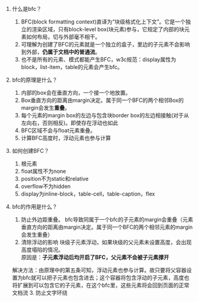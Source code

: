<!--
 * @Description: BFC的概念、原理及作用
 * @Author: hetengfei
 * @Github: https://github.com/avrinfly
 * @Date: 2019-08-17 23:39:53
 * @LastEditors: hetengfei
 * @LastEditTime: 2019-08-17 23:40:51
 -->
1. 什么是bfc？
   1. BFC(block formatting context)直译为“块级格式化上下文”。它是一个独立的渲染区域，只有block-level box(块元素)参与，它规定了内部的块元素如何布局，切与外部毫不相干。
    2. 可理解为创建了BFC的元素就是一个独立的盒子，里边的子元素不会影响到外部，**仍属于文档中的普通流**。
    3. 也不是所有的元素、模式都能产生BFC，w3c规范：display属性为block，list-item，table的元素会产生bfc。
2. bfc的原理是什么？
    1. 内部的box会在垂直方向，一个接一个地放置。
    2. Box垂直方向的距离由margin决定。属于同一个BFC的两个相邻Box的margin会发生**重叠**。
    3. 每个元素的margin box的左边与包含块border box的左边相接触(对于从左向右，否则相反)。即使存在浮动也如此
    4. BFC区域不会与float元素重叠。
    5. 计算BFC高度时，浮动元素也参与计算
3. 如何创建BFC？
    1. 根元素
    2. float属性不为none
    3. position不为static和relative
    4. overflow不为hidden
    5. display为inline-block，table-cell，table-caption，flex
4. bfc的作用是什么？
    1. 防止外边距重叠。
    bfc导致同属于一个bfc的子元素的margin会重叠（元素垂直方向的距离由margin决定。属于同一个BFC的两个相邻元素的margin会发生重叠）
    2. 清除浮动的影响
    块级子元素浮动，如果块级的父元素未设置高度，会出现高度塌陷的情况。  
    原因是：**子元素浮动后均开启了BFC，父元素不会被子元素撑开**
    
    解决方法：由原理中的第五条可知，浮动元素也参与计算。故只要将父容器设置为bfc就可以把子元素也包含进去；这个容器将包含浮动的子元素，高度也将扩展到可以包含它的子元素，在这个bfc里，这些元素将会回到页面的正常文档流
    3. 防止文字环绕